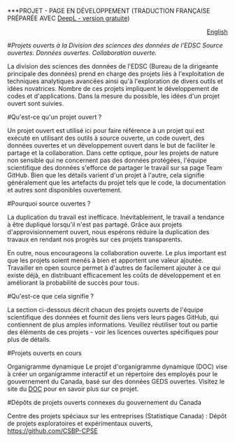 ***PROJET - PAGE EN DÉVELOPPEMENT (TRADUCTION FRANÇAISE PRÉPARÉE AVEC [DeepL - version gratuite](https://www.deepl.com/translator))

<div style="text-align: right;">
    <a href="https://dsd-esdc-edsc.github.io/">English</a>
</div>

#_Projets ouverts à la Division des sciences des données de l'EDSC_
_Source ouvertes. Données ouvertes. Collaboration ouverte._

La division des sciences des données de l'EDSC (Bureau de la dirigeante principale des données) prend en charge des projets liés à l'exploitation de techniques analytiques avancées ainsi qu'à l'exploration de divers outils et idées novatrices. Nombre de ces projets impliquent le développement de codes et d'applications. Dans la mesure du possible, les idées d'un projet ouvert sont suivies.

#Qu'est-ce qu'un projet ouvert ?

Un projet ouvert est utilisé ici pour faire référence à un projet qui est exécuté en utilisant des outils à source ouverte, un code ouvert, des données ouvertes et un développement ouvert dans le but de faciliter le partage et la collaboration. Dans cette optique, pour les projets de nature non sensible qui ne concernent pas des données protégées, l'équipe scientifique des données s'efforce de partager le travail sur sa page Team GitHub. Bien que les détails varient d'un projet à l'autre, cela signifie généralement que les artefacts du projet tels que le code, la documentation et autres sont disponibles ouvertement.

#Pourquoi source ouvertes ?

La duplication du travail est inefficace. Inévitablement, le travail a tendance à être dupliqué lorsqu'il n'est pas partagé. Grâce aux projets d'approvisionnement ouvert, nous espérons réduire la duplication des travaux en rendant nos progrès sur ces projets transparents.

En outre, nous encourageons la collaboration ouverte. Le plus important est que les projets soient menés à bien et apportent une valeur ajoutée. Travailler en open source permet à d'autres de facilement ajouter à ce qui existe déjà, en distribuant efficacement les coûts de développement et en améliorant la probabilité de succès pour tous.

#Qu'est-ce que cela signifie ?

La section ci-dessous décrit chacun des projets ouverts de l'équipe scientifique des données et fournit des liens vers leurs pages GitHub, qui contiennent de plus amples informations. Veuillez réutiliser tout ou partie des éléments de ces projets - voir les licences ouvertes spécifiques pour plus de détails.

#Projets ouverts en cours

Organigramme dynamique
Le projet d'organigramme dynamique (DOC) vise à créer un organigramme interactif et un répertoire des employés pour le gouvernement du Canada, basé sur des données GEDS ouvertes. Visitez le site du [DOC](https://github.com/DSD-ESDC-EDSC/dynamic-org-chart/blob/master/README.fr.md) pour en savoir plus sur ce projet.

#Dépôts de projets ouverts connexes du gouvernement du Canada

Centre des projets spéciaux sur les entreprises (Statistique Canada) : Dépôt de projets exploratoires et expérimentaux ouverts, https://github.com/CSBP-CPSE
